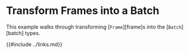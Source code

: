 # Transform Frames into a Batch

This example walks through transforming [`Frame`][frame]s into the [`Batch`][batch]
types.





<!-- Links -->

{{#include ../links.md}}
